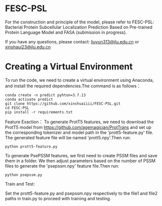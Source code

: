 # FESC-PSL
For the construction and principle of the model, please refer to FESC-PSL: Bacterial Protein Subcellular Localization Prediction Based on Pre-trained Protein Language Model and FASA (submission in progress).

If you have any questions, please contact: liuyun313@jlu.edu.cn or xinshaui23@jlu.edu.cn

# Creating a Virtual Environment
To run the code, we need to create a virtual environment using Anaconda, and install the required dependencies.The command is as follows：
```
conda create -n predict pyhton=3.7.13
conda activate predict
git clone https://github.com/xinshuaiiii/FESC-PSL.git
cd FESC-PSL
pip install -r requirements.txt
```

Feature Exaction：
  To generate ProtT5 features, we need to download the ProtT5 model from https://github.com/agemagician/ProtTrans and set up the corresponding tokenizer and model path in the 'prott5-feature.py' file. The generated feature file will be named 'prott5.npy'.Then run: 
  
```
python prott5-feature.py
```

  To generate PsePSSM features, we first need to create PSSM files and save them in a folder. We then adjust parameters based on the number of PSSM files to generate the 'psepssm.npy' feature file.Then run:

```
python psepssm.py
```

  
Train and Test:

  Set the prott5-feature.py and psepssm.npy respectively to the file1 and file2 paths in train.py to proceed with training and testing.
